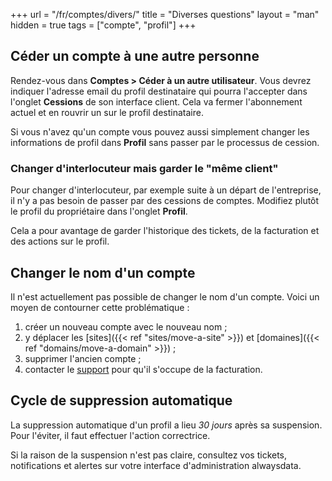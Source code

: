 +++
url = "/fr/comptes/divers/"
title = "Diverses questions"
layout = "man"
hidden = true
tags = ["compte", "profil"]
+++

## Céder un compte à une autre personne

Rendez-vous dans **Comptes > Céder à un autre utilisateur**. Vous devrez indiquer l'adresse email du profil destinataire qui pourra l'accepter dans l'onglet **Cessions** de son interface client. Cela va fermer l'abonnement actuel et en rouvrir un sur le profil destinataire.

Si vous n'avez qu'un compte vous pouvez aussi simplement changer les informations de profil dans **Profil** sans passer par le processus de cession.

### Changer d'interlocuteur mais garder le "même client"

Pour changer d'interlocuteur, par exemple suite à un départ de l'entreprise, il n'y a pas besoin de passer par des cessions de comptes. Modifiez plutôt le profil du propriétaire dans l'onglet **Profil**.

Cela a pour avantage de garder l'historique des tickets, de la facturation et des actions sur le profil.

## Changer le nom d'un compte

Il n'est actuellement pas possible de changer le nom d'un compte. Voici un moyen de contourner cette problématique :

1. créer un nouveau compte avec le nouveau nom ;
2. y déplacer les [sites]({{< ref "sites/move-a-site" >}}) et [domaines]({{< ref "domains/move-a-domain" >}}) ;
3. supprimer l'ancien compte ;
4. contacter le [support](https://admin.alwaysdata.com/support/add/) pour qu'il s'occupe de la facturation.

## Cycle de suppression automatique

La suppression automatique d'un profil a lieu _30 jours_ après sa suspension. Pour l'éviter, il faut effectuer l'action correctrice.

Si la raison de la suspension n'est pas claire, consultez vos tickets, notifications et alertes sur votre interface d'administration alwaysdata.
